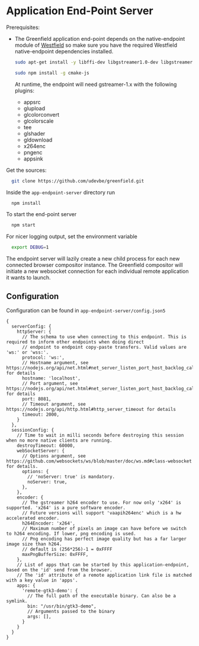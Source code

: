 # Application End-Point Server

Prerequisites:

* The Greenfield application end-point depends on the native-endpoint module of [Westfield](https://github.com/udevbe/westfield) so make sure you have the required Westfield native-endpoint dependencies installed.

  ```bash
  sudo apt-get install -y libffi-dev libgstreamer1.0-dev libgstreamer-plugins-base1.0-dev
  ```

  ```bash
  sudo npm install -g cmake-js
  ```

  At runtime, the endpoint will need gstreamer-1.x with the following plugins:

  * appsrc
  * glupload
  * glcolorconvert
  * glcolorscale
  * tee
  * glshader
  * gldownload
  * x264enc
  * pngenc
  * appsink

Get the sources:

```bash
  git clone https://github.com/udevbe/greenfield.git
```

Inside the `app-endpoint-server` directory run

```bash
  npm install
```

To start the end-point server

```bash
  npm start
```

For nicer logging output, set the environment variable

```bash
  export DEBUG=1
```

The endpoint server will lazily create a new child process for each new connected browser compositor instance. The Greenfield compositor will initiate a new websocket connection for each individual remote application it wants to launch.

## Configuration

Configuration can be found in `app-endpoint-server/config.json5`

```text
{
  serverConfig: {
    httpServer: {
      // The schema to use when connecting to this endpoint. This is required to inform other endpoints when doing direct
      // endpoint to endpoint copy-paste transfers. Valid values are 'ws:' or 'wss:'.
      protocol: 'ws:',
      // Hostname argument, see https://nodejs.org/api/net.html#net_server_listen_port_host_backlog_callback for details
      hostname: 'localhost',
      // Port argument, see https://nodejs.org/api/net.html#net_server_listen_port_host_backlog_callback for details
      port: 8081,
      // Timeout argument, see https://nodejs.org/api/http.html#http_server_timeout for details
      timeout: 2000,
    }
  },
  sessionConfig: {
    // Time to wait in milli seconds before destroying this session when no more native clients are running.
    destroyTimeout: 60000,
    webSocketServer: {
      // Options argument, see https://github.com/websockets/ws/blob/master/doc/ws.md#class-websocket for details.
      options: {
        // 'noServer: true' is mandatory.
        noServer: true,
      },
    },
    encoder: {
      // The gstreamer h264 encoder to use. For now only 'x264' is supported. 'x264' is a pure software encoder.
      // Future versions will support 'vaapih264enc' which is a hw accelerated encoder.
      h264Encoder: 'x264',
      // Maximum number of pixels an image can have before we switch to h264 encoding. If lower, png encoding is used.
      // Png encoding has perfect image quality but has a far larger image size than h264.
      // default is (256*256)-1 = 0xFFFF
      maxPngBufferSize: 0xFFFF,
    },
    // List of apps that can be started by this application-endpoint, based on the 'id' send from the browser.
    // The 'id' attribute of a remote application link file is matched with a key value in 'apps'.
    apps: {
      'remote-gtk3-demo': {
        // The full path of the executable binary. Can also be a symlink.
        bin: "/usr/bin/gtk3-demo",
        // Arguments passed to the binary
        args: [],
      }
    }
  }
}
```

